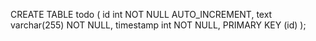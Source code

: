 CREATE TABLE todo (
    id int NOT NULL AUTO_INCREMENT,
    text varchar(255) NOT NULL,
    timestamp int NOT NULL,
    PRIMARY KEY (id)
);
